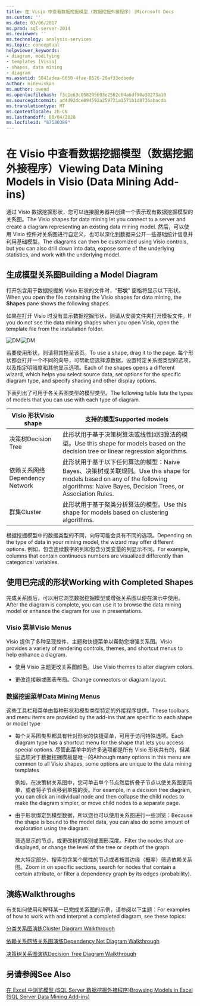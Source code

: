 ```yaml
---
title: 在 Visio 中查看数据挖掘模型 (数据挖掘外接程序) |Microsoft Docs
ms.custom: ''
ms.date: 03/06/2017
ms.prod: sql-server-2014
ms.reviewer: ''
ms.technology: analysis-services
ms.topic: conceptual
helpviewer_keywords:
- diagram, modifying
- templates [Visio]
- shapes, data mining
- diagram
ms.assetid: 5841adea-6650-4fae-8526-26af33edbede
author: minewiskan
ms.author: owend
ms.openlocfilehash: f3c1e63c058295b93e2562c64a6df90a30273a10
ms.sourcegitcommit: ad4d92dce894592a259721a1571b1d8736abacdb
ms.translationtype: MT
ms.contentlocale: zh-CN
ms.lasthandoff: 08/04/2020
ms.locfileid: "87580389"
---
```

# <a name="viewing-data-mining-models-in-visio-data-mining-add-ins"></a><span data-ttu-id="1f5e3-102">在 Visio 中查看数据挖掘模型（数据挖掘外接程序）</span><span class="sxs-lookup"><span data-stu-id="1f5e3-102">Viewing Data Mining Models in Visio (Data Mining Add-ins)</span></span>
  <span data-ttu-id="1f5e3-103">通过 Visio 数据挖掘形状，您可以连接服务器并创建一个表示现有数据挖掘模型的关系图。</span><span class="sxs-lookup"><span data-stu-id="1f5e3-103">The Visio shapes for data mining let you connect to a server and create a diagram representing an existing data mining model.</span></span> <span data-ttu-id="1f5e3-104">然后，可以使用 Visio 控件对关系图进行自定义，也可以深化到数据来公开一些基础统计信息并利用基础模型。</span><span class="sxs-lookup"><span data-stu-id="1f5e3-104">The diagrams can then be customized using Visio controls, but you can also drill down into data, expose some of the underlying statistics, and work with the underlying model.</span></span>  
  
## <a name="building-a-model-diagram"></a><span data-ttu-id="1f5e3-105">生成模型关系图</span><span class="sxs-lookup"><span data-stu-id="1f5e3-105">Building a Model Diagram</span></span>  
 <span data-ttu-id="1f5e3-106">打开包含用于数据挖掘的 Visio 形状的文件时，"**形状**" 窗格将显示以下形状。</span><span class="sxs-lookup"><span data-stu-id="1f5e3-106">When you open the file containing the Visio shapes for data mining, the **Shapes** pane shows the following shapes.</span></span>  
  
 <span data-ttu-id="1f5e3-107">如果在打开 Visio 时没有显示数据挖掘形状，则请从安装文件夹打开模板文件。</span><span class="sxs-lookup"><span data-stu-id="1f5e3-107">If you do not see the data mining shapes when you open Visio, open the template file from the installation folder.</span></span>  
  
 <span data-ttu-id="1f5e3-108">![DM](media/dm-stencil.gif "DM")</span><span class="sxs-lookup"><span data-stu-id="1f5e3-108">![DM](media/dm-stencil.gif "DM")</span></span>  
  
 <span data-ttu-id="1f5e3-109">若要使用形状，则请将其拖至该页。</span><span class="sxs-lookup"><span data-stu-id="1f5e3-109">To use a shape, drag it to the page.</span></span> <span data-ttu-id="1f5e3-110">每个形状都会打开一个不同的向导，可帮助您选择源数据，设置特定关系图类型的选项，以及指定明暗度和其他显示选项。</span><span class="sxs-lookup"><span data-stu-id="1f5e3-110">Each of the shapes opens a different wizard, which helps you select source data, set options for the specific diagram type, and specify shading and other display options.</span></span>  
  
 <span data-ttu-id="1f5e3-111">下表列出了可用于各关系图类型的模型类型。</span><span class="sxs-lookup"><span data-stu-id="1f5e3-111">The following table lists the types of models that you can use with each type of diagram.</span></span>  
  
|<span data-ttu-id="1f5e3-112">Visio 形状</span><span class="sxs-lookup"><span data-stu-id="1f5e3-112">Visio shape</span></span>|<span data-ttu-id="1f5e3-113">支持的模型</span><span class="sxs-lookup"><span data-stu-id="1f5e3-113">Supported models</span></span>|  
|-----------------|----------------------|  
|<span data-ttu-id="1f5e3-114">决策树</span><span class="sxs-lookup"><span data-stu-id="1f5e3-114">Decision Tree</span></span>|<span data-ttu-id="1f5e3-115">此形状用于基于决策树算法或线性回归算法的模型。</span><span class="sxs-lookup"><span data-stu-id="1f5e3-115">Use this shape for models based on the decision tree or linear regression algorithms.</span></span>|  
|<span data-ttu-id="1f5e3-116">依赖关系网络</span><span class="sxs-lookup"><span data-stu-id="1f5e3-116">Dependency Network</span></span>|<span data-ttu-id="1f5e3-117">此形状用于基于以下任何算法的模型：Naive Bayes、决策树或关联规则。</span><span class="sxs-lookup"><span data-stu-id="1f5e3-117">Use this shape for models based on any of the following algorithms: Naive Bayes, Decision Trees, or Association Rules.</span></span>|  
|<span data-ttu-id="1f5e3-118">群集</span><span class="sxs-lookup"><span data-stu-id="1f5e3-118">Cluster</span></span>|<span data-ttu-id="1f5e3-119">此形状用于基于聚类分析算法的模型。</span><span class="sxs-lookup"><span data-stu-id="1f5e3-119">Use this shape for models based on clustering algorithms.</span></span>|  
  
 <span data-ttu-id="1f5e3-120">根据挖掘模型中的数据类型的不同，向导可能会具有不同的选项。</span><span class="sxs-lookup"><span data-stu-id="1f5e3-120">Depending on the type of data in your mining model, the wizard may offer different options.</span></span> <span data-ttu-id="1f5e3-121">例如，包含连续数字的列和包含分类变量的列显示不同。</span><span class="sxs-lookup"><span data-stu-id="1f5e3-121">For example, columns that contain continuous numbers are visualized differently than categorical variables.</span></span>  
  
## <a name="working-with-completed-shapes"></a><span data-ttu-id="1f5e3-122">使用已完成的形状</span><span class="sxs-lookup"><span data-stu-id="1f5e3-122">Working with Completed Shapes</span></span>  
 <span data-ttu-id="1f5e3-123">完成关系图后，可以用它浏览数据挖掘模型或增强关系图以便在演示中使用。</span><span class="sxs-lookup"><span data-stu-id="1f5e3-123">After the diagram is complete, you can use it to browse the data mining model or enhance the diagram for use in presentations.</span></span>  
  
### <a name="visio-menus"></a><span data-ttu-id="1f5e3-124">Visio 菜单</span><span class="sxs-lookup"><span data-stu-id="1f5e3-124">Visio Menus</span></span>  
 <span data-ttu-id="1f5e3-125">Visio 提供了多种呈现控件、主题和快捷菜单以帮助您增强关系图。</span><span class="sxs-lookup"><span data-stu-id="1f5e3-125">Visio provides a variety of rendering controls, themes, and shortcut menus to help enhance a diagram.</span></span>  
  
-   <span data-ttu-id="1f5e3-126">使用 Visio 主题更改关系图颜色。</span><span class="sxs-lookup"><span data-stu-id="1f5e3-126">Use Visio themes to alter diagram colors.</span></span>  
  
-   <span data-ttu-id="1f5e3-127">更改连接器或图表布局。</span><span class="sxs-lookup"><span data-stu-id="1f5e3-127">Change connectors or diagram layout.</span></span>  
  
### <a name="data-mining-menus"></a><span data-ttu-id="1f5e3-128">数据挖掘菜单</span><span class="sxs-lookup"><span data-stu-id="1f5e3-128">Data Mining Menus</span></span>  
 <span data-ttu-id="1f5e3-129">这些工具栏和菜单由每种形状和模型类型特定的外接程序提供。</span><span class="sxs-lookup"><span data-stu-id="1f5e3-129">These toolbars and menu items are provided by the add-ins that are specific to each shape or model type</span></span>  
  
-   <span data-ttu-id="1f5e3-130">每个关系图类型都具有针对形状的快捷菜单，可用于访问特殊选项。</span><span class="sxs-lookup"><span data-stu-id="1f5e3-130">Each diagram type has a shortcut menu for the shape that lets you access special options.</span></span> <span data-ttu-id="1f5e3-131">尽管此菜单中的许多选项都是所有 Visio 形状共有的，但某些选项对于数据挖掘模板是唯一的</span><span class="sxs-lookup"><span data-stu-id="1f5e3-131">Although many options in this menu are common to all Visio shapes, some options are unique to the data mining templates</span></span>  
  
     <span data-ttu-id="1f5e3-132">例如，在决策树关系图中，您可单击单个节点然后折叠子节点以使关系图更简单，或者将子节点移到单独的页。</span><span class="sxs-lookup"><span data-stu-id="1f5e3-132">For example, in a decision tree diagram, you can click an individual node and then collapse the child nodes to make the diagram simpler, or move child nodes to a separate page.</span></span>  
  
-   <span data-ttu-id="1f5e3-133">由于形状绑定到模型数据，所以您也可以使用关系图进行一些浏览：</span><span class="sxs-lookup"><span data-stu-id="1f5e3-133">Because the shape is bound to the model data, you can also do some amount of exploration using the diagram:</span></span>  
  
     <span data-ttu-id="1f5e3-134">筛选显示的节点，或更改树的级别或图形深度。</span><span class="sxs-lookup"><span data-stu-id="1f5e3-134">Filter the nodes that are displayed, or change the level of the tree or depth of the graph.</span></span>  
  
     <span data-ttu-id="1f5e3-135">放大特定部分、搜索包含某个属性的节点或者按其边缘（概率）筛选依赖关系图。</span><span class="sxs-lookup"><span data-stu-id="1f5e3-135">Zoom in on specific sections, search for nodes that contain a certain attribute, or filter a dependency graph by its edges (probability).</span></span>  
  
## <a name="walkthroughs"></a><span data-ttu-id="1f5e3-136">演练</span><span class="sxs-lookup"><span data-stu-id="1f5e3-136">Walkthroughs</span></span>  
 <span data-ttu-id="1f5e3-137">有关如何使用和解释某一已完成关系图的示例，请参阅以下主题：</span><span class="sxs-lookup"><span data-stu-id="1f5e3-137">For examples of how to work with and interpret a completed diagram, see these topics:</span></span>  
  
 [<span data-ttu-id="1f5e3-138">分类关系图演练</span><span class="sxs-lookup"><span data-stu-id="1f5e3-138">Cluster Diagram Walkthrough</span></span>](cluster-diagram-walkthrough-data-mining-add-ins.md)  
  
 [<span data-ttu-id="1f5e3-139">依赖关系网络关系图演练</span><span class="sxs-lookup"><span data-stu-id="1f5e3-139">Dependency Net Diagram Walkthrough</span></span>](dependency-network-diagram-walkthrough-data-mining-add-ins.md)  
  
 [<span data-ttu-id="1f5e3-140">决策树关系图演练</span><span class="sxs-lookup"><span data-stu-id="1f5e3-140">Decision Tree Diagram Walkthrough</span></span>](decision-tree-diagram-walkthrough-data-mining-add-ins.md)  
  
## <a name="see-also"></a><span data-ttu-id="1f5e3-141">另请参阅</span><span class="sxs-lookup"><span data-stu-id="1f5e3-141">See Also</span></span>  
 [<span data-ttu-id="1f5e3-142">在 Excel 中浏览模型 &#40;SQL Server 数据挖掘外接程序&#41;</span><span class="sxs-lookup"><span data-stu-id="1f5e3-142">Browsing Models in Excel &#40;SQL Server Data Mining Add-ins&#41;</span></span>](browsing-models-in-excel-sql-server-data-mining-add-ins.md)  
  
  
